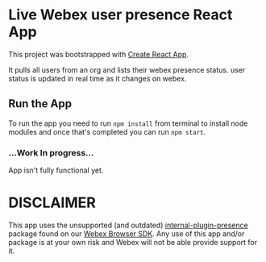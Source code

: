 # Live Webex user presence React App
This project was bootstrapped with [Create React App](https://github.com/facebook/create-react-app).

It pulls all users from an org and lists their webex presence status. user status is updated in real time as it changes on webex.

## Run the App
To run the app you need to run `npm install` from terminal to install node modules and once that's completed you can run `npm start`.

### ...Work In progress...
App isn't fully functional yet.

# DISCLAIMER
This app uses the unsupported (and outdated) [internal-plugin-presence](https://github.com/webex/webex-js-sdk/tree/master/packages/%40webex/internal-plugin-presence) package found on our [Webex Browser SDK](https://github.com/webex/webex-js-sdk). Any use of this app and/or package is at your own risk and Webex will not be able provide support for it.

